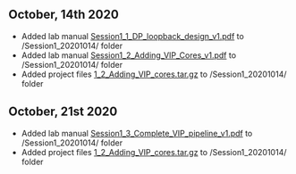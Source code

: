 
## October, 14th 2020
  - Added lab manual [Session1_1_DP_loopback_design_v1.pdf](https://github.com/perezfra/VIP_webinars_Intel_FPGA/blob/main/Session1_20201014/Session1_1_DP_loopback_design_v1.pdf) to /Session1_20201014/ folder 
  - Added lab manual [Session1_2_Adding_VIP_Cores_v1.pdf](https://github.com/perezfra/VIP_webinars_Intel_FPGA/blob/main/Session1_20201014/Session1_2_Adding_VIP_Cores_v1.pdf) to /Session1_20201014/ folder 
  - Added project files [1_2_Adding_VIP_cores.tar.gz](https://github.com/perezfra/VIP_webinars_Intel_FPGA/blob/main/Session1_20201014/1_2_Adding_VIP_cores.tar.gz) to /Session1_20201014/ folder 

## October, 21st 2020
  - Added lab manual [Session1_3_Complete_VIP_pipeline_v1.pdf](https://github.com/perezfra/VIP_webinars_Intel_FPGA/blob/main/Session1_20201014/Session1_2_Adding_VIP_Cores_v1.pdf) to /Session1_20201014/ folder 
  - Added project files [1_2_Adding_VIP_cores.tar.gz](https://github.com/perezfra/VIP_webinars_Intel_FPGA/blob/main/Session1_20201014/1_2_Adding_VIP_cores.tar.gz) to /Session1_20201014/ folder 
